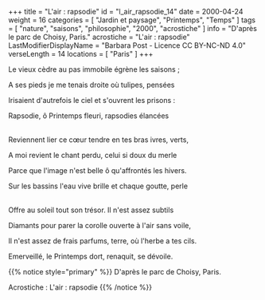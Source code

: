 +++
title = "L'air : rapsodie"
id = "l_air_rapsodie_14"
date = 2000-04-24
weight = 16
categories = [ "Jardin et paysage", "Printemps", "Temps" ]
tags = [ "nature", "saisons", "philosophie", "2000", "acrostiche" ]
info = "D'après le parc de Choisy, Paris."
acrostiche = "L'air : rapsodie"
LastModifierDisplayName = "Barbara Post - Licence CC BY-NC-ND 4.0"
verseLength = 14
locations = [ "Paris" ]
+++

Le vieux cèdre au pas immobile égrène les saisons ;

A ses pieds je me tenais droite où tulipes, pensées

Irisaient d'autrefois le ciel et s'ouvrent les prisons :

Rapsodie, ô Printemps fleuri, rapsodies élancées

 \
Reviennent lier ce cœur tendre en tes bras ivres, verts,

A moi revient le chant perdu, celui si doux du merle

Parce que l'image n'est belle ô qu'affrontés les hivers.

Sur les bassins l'eau vive brille et chaque goutte, perle

 \
Offre au soleil tout son trésor. Il n'est assez subtils

Diamants pour parer la corolle ouverte à l'air sans voile,

Il n'est assez de frais parfums, terre, où l'herbe a tes cils.

Emerveillé, le Printemps dort, renaquit, se dévoile.

{{% notice style="primary" %}}
D'après le parc de Choisy, Paris.

Acrostiche : L'air : rapsodie
{{% /notice %}}
